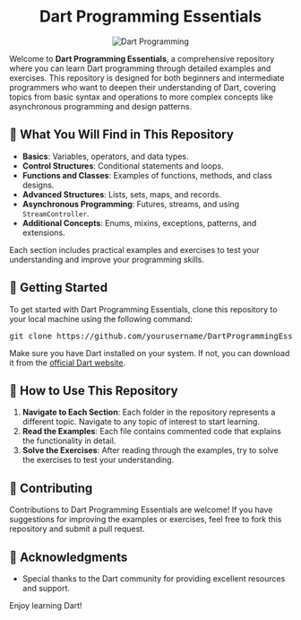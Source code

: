 
<h1 align="center">Dart Programming Essentials</h1>

<p align="center">
  <img src="https://media.giphy.com/media/l0HlBO7eyXzSZkJri/giphy.gif" alt="Dart Programming">
</p>

Welcome to <strong>Dart Programming Essentials</strong>, a comprehensive repository where you can learn Dart programming through detailed examples and exercises. This repository is designed for both beginners and intermediate programmers who want to deepen their understanding of Dart, covering topics from basic syntax and operations to more complex concepts like asynchronous programming and design patterns.

<h2>📘 What You Will Find in This Repository</h2>

<ul>
<li><strong>Basics</strong>: Variables, operators, and data types.</li>
<li><strong>Control Structures</strong>: Conditional statements and loops.</li>
<li><strong>Functions and Classes</strong>: Examples of functions, methods, and class designs.</li>
<li><strong>Advanced Structures</strong>: Lists, sets, maps, and records.</li>
<li><strong>Asynchronous Programming</strong>: Futures, streams, and using <code>StreamController</code>.</li>
<li><strong>Additional Concepts</strong>: Enums, mixins, exceptions, patterns, and extensions.</li>
</ul>

Each section includes practical examples and exercises to test your understanding and improve your programming skills.

<h2>🚀 Getting Started</h2>

To get started with Dart Programming Essentials, clone this repository to your local machine using the following command:

<pre>
git clone https://github.com/yourusername/DartProgrammingEssentials.git
</pre>

Make sure you have Dart installed on your system. If not, you can download it from the <a href="https://dart.dev/get-dart">official Dart website</a>.

<h2>📖 How to Use This Repository</h2>

<ol>
<li><strong>Navigate to Each Section</strong>: Each folder in the repository represents a different topic. Navigate to any topic of interest to start learning.</li>
<li><strong>Read the Examples</strong>: Each file contains commented code that explains the functionality in detail.</li>
<li><strong>Solve the Exercises</strong>: After reading through the examples, try to solve the exercises to test your understanding.</li>
</ol>

<h2>🤝 Contributing</h2>

Contributions to Dart Programming Essentials are welcome! If you have suggestions for improving the examples or exercises, feel free to fork this repository and submit a pull request.


<h2>🙌 Acknowledgments</h2>

<ul>
<li>Special thanks to the Dart community for providing excellent resources and support.</li>
</ul>

Enjoy learning Dart!
